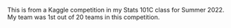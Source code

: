 This is from a Kaggle competition in my Stats 101C class for Summer 2022. My team was 1st out of 20 teams in this competition.
